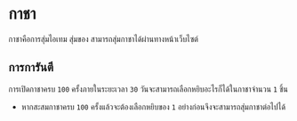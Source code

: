 # กาชา 

กาชาคือการสุ่มไอเทม สุ่มของ สามารถสุ่มกาชาได้ผ่านทางหน้าเว็บไซต์

## การการันตี 

การเปิดกาชาครบ `100` ครั้งภายในระยะเวลา `30` วันจะสามารถเลือกหยิบอะไรก็ได้ในกาชาจำนวน `1` ชิ้น 
   - หากสะสมกาชาครบ `100` ครั้งแล้วจะต้องเลือกหยิบของ `1` อย่างก่อนจึงจะสามารถสุ่มกาชาต่อไปได้

